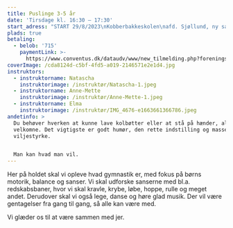 ```yaml
---
title: Puslinge 3-5 år
date: 'Tirsdage kl. 16:30 – 17:30'
start_adress: "START 29/8/2023\nKobberbakkeskolen\nafd. Sjøllund, ny sal\n4700 \_Næstved\n"
plads: true
betaling:
  - belob: '715'
    paymentLink: >-
      https://www.conventus.dk/dataudv/www/new_tilmelding.php?foreningsid=774&gruppe=%20862335&skjul_nyt_medlem=0&skjul_allerede_medlem=0
coverImage: /cda8124d-c5bf-4fd5-a019-2146571e2e1d4.jpg
instruktors:
  - instruktorname: Natascha
    instruktorimage: /instruktør/Natascha-1.jpeg
  - instruktorname: Anne-Mette
    instruktorimage: /instruktør/Anne-Mette-1.jpeg
  - instruktorname: Elma
    instruktorimage: /instruktør/IMG_4676-e1663661366786.jpeg
andetinfo: >
  Du behøver hverken at kunne lave kolbøtter eller at stå på hænder, alle er
  velkomne. Det vigtigste er godt humør, den rette indstilling og masser af
  viljestyrke.


  Man kan hvad man vil.
---
```


Her på holdet skal vi opleve hvad gymnastik er, med fokus på børns motorik, balance og sanser. Vi skal udforske sanserne med bl.a. redskabsbaner, hvor vi skal kravle, krybe, løbe, hoppe, rulle og meget andet.
Derudover skal vi også lege, danse og høre glad musik. Der vil være gentagelser fra gang til gang, så alle kan være med.

Vi glæder os til at være sammen med jer.

